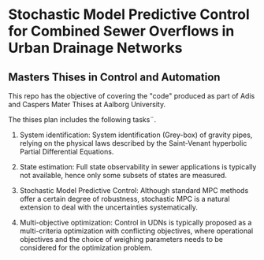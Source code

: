 # Stochastic Model Predictive Control for Combined Sewer Overflows in Urban Drainage Networks
## Masters Thises in Control and Automation 
This repo has the objective of covering the "code" produced as part of Adis and Caspers Mater Thises at Aalborg University.

The thises plan includes the following tasks¨.
1. System identification:
System identification (Grey-box) of gravity pipes, relying on the physical
laws described by the Saint-Venant hyperbolic Partial Differential
Equations.

2. State estimation:
Full state observability in sewer applications is typically not available,
hence only some subsets of states are measured.

3. Stochastic Model Predictive Control:
Although standard MPC methods offer a certain degree of robustness,
stochastic MPC is a natural extension to deal with the uncertainties
systematically.

4. Multi-objective optimization:
Control in UDNs is typically proposed as a multi-criteria optimization with
conflicting objectives, where operational objectives and the choice of
weighing parameters needs to be considered for the optimization
problem.
